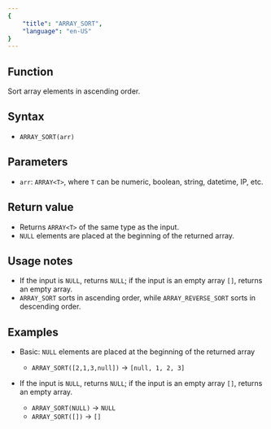 ```yaml
---
{
    "title": "ARRAY_SORT",
    "language": "en-US"
}
---
```


## Function

Sort array elements in ascending order.

## Syntax

- `ARRAY_SORT(arr)`

## Parameters

- `arr`: `ARRAY<T>`, where `T` can be numeric, boolean, string, datetime, IP, etc.

## Return value

- Returns `ARRAY<T>` of the same type as the input.
- `NULL` elements are placed at the beginning of the returned array.

## Usage notes

- If the input is `NULL`, returns `NULL`; if the input is an empty array `[]`, returns an empty array.
- `ARRAY_SORT` sorts in ascending order, while `ARRAY_REVERSE_SORT` sorts in descending order.

## Examples

- Basic: `NULL` elements are placed at the beginning of the returned array
  - `ARRAY_SORT([2,1,3,null])` -> `[null, 1, 2, 3]`

- If the input is `NULL`, returns `NULL`; if the input is an empty array `[]`, returns an empty array.
  - `ARRAY_SORT(NULL)` -> `NULL`
  - `ARRAY_SORT([])` -> `[]`



